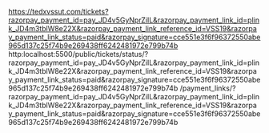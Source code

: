 https://tedxvssut.com/tickets?razorpay_payment_id=pay_JD4v5GyNprZiIL&razorpay_payment_link_id=plink_JD4m3tblW8e22X&razorpay_payment_link_reference_id=VSS19&razorpay_payment_link_status=paid&razorpay_signature=cce551e3f6f96372550abe965d137c25f74b9e269438ff6242481972e799b74b
http:localhost:5500/public/tickets/status/?razorpay_payment_id=pay_JD4v5GyNprZiIL&razorpay_payment_link_id=plink_JD4m3tblW8e22X&razorpay_payment_link_reference_id=VSS19&razorpay_payment_link_status=paid&razorpay_signature=cce551e3f6f96372550abe965d137c25f74b9e269438ff6242481972e799b74b
/payment_links/?razorpay_payment_id=pay_JD4v5GyNprZiIL&razorpay_payment_link_id=plink_JD4m3tblW8e22X&razorpay_payment_link_reference_id=VSS19&razorpay_payment_link_status=paid&razorpay_signature=cce551e3f6f96372550abe965d137c25f74b9e269438ff6242481972e799b74b